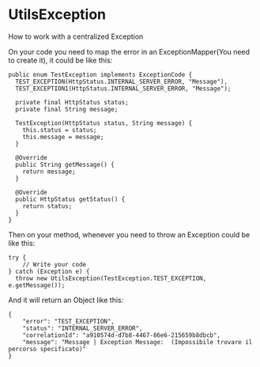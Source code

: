 # UtilsException

How to work with a centralized Exception

On your code you need to map the error in an ExceptionMapper(You need to create it), it could be like this:

```
public enum TestException implements ExceptionCode {
  TEST_EXCEPTION(HttpStatus.INTERNAL_SERVER_ERROR, "Message"),
  TEST_EXCEPTION1(HttpStatus.INTERNAL_SERVER_ERROR, "Message");

  private final HttpStatus status;
  private final String message;

  TestException(HttpStatus status, String message) {
    this.status = status;
    this.message = message;
  }

  @Override
  public String getMessage() {
    return message;
  }

  @Override
  public HttpStatus getStatus() {
    return status;
  }
}
```

Then on your method, whenever you need to throw an Exception could be like this:

```
try {
    // Write your code
} catch (Exception e) {
  throw new UtilsException(TestException.TEST_EXCEPTION, e.getMessage());
```

And it will return an Object like this:

```
{
    "error": "TEST_EXCEPTION",
    "status": "INTERNAL_SERVER_ERROR",
    "correlationId": "a910574d-d7b8-4467-86e6-215659b8dbcb",
    "message": "Message | Exception Message:  (Impossibile trovare il percorso specificato)"
}
```